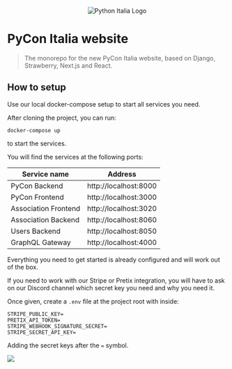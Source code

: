 <p align="center">
    <img src="https://avatars1.githubusercontent.com/u/3573467?s=96" alt="Python Italia Logo" />
</p>

# PyCon Italia website

> The monorepo for the new PyCon Italia website, based on Django, Strawberry,
> Next.js and React.

## How to setup

Use our local docker-compose setup to start all services you need.

After cloning the project, you can run:

```
docker-compose up
```

to start the services.

You will find the services at the following ports:

| Service name         | Address               |
| -------------------- | --------------------- |
| PyCon Backend        | http://localhost:8000 |
| PyCon Frontend       | http://localhost:3000 |
| Association Frontend | http://localhost:3020 |
| Association Backend  | http://localhost:8060 |
| Users Backend        | http://localhost:8050 |
| GraphQL Gateway      | http://localhost:4000 |

Everything you need to get started is already configured
and will work out of the box.

If you need to work with our Stripe or Pretix integration, you will have to ask
on our Discord channel which secret key you need and why you need it.

Once given, create a `.env` file at the project root with inside:

```text
STRIPE_PUBLIC_KEY=
PRETIX_API_TOKEN=
STRIPE_WEBHOOK_SIGNATURE_SECRET=
STRIPE_SECRET_API_KEY=
```

Adding the secret keys after the `=` symbol.

[<img src="https://www.datocms-assets.com/31049/1618983297-powered-by-vercel.svg">](https://vercel.com?utm_source=python-italia&utm_campaign=oss)
